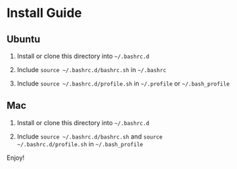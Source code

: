 # Install Guide

## Ubuntu
1. Install or clone this directory into `~/.bashrc.d`

2. Include `source ~/.bashrc.d/bashrc.sh` in `~/.bashrc`

3. Include `source ~/.bashrc.d/profile.sh` in `~/.profile` or `~/.bash_profile`

## Mac
1. Install or clone this directory into `~/.bashrc.d`

2. Include `source ~/.bashrc.d/bashrc.sh` and `source ~/.bashrc.d/profile.sh` in `~/.bash_profile`

Enjoy!

